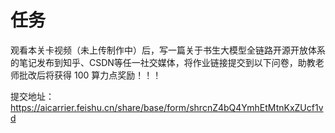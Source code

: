 # 任务

观看本关卡视频（未上传制作中）后，写一篇关于书生大模型全链路开源开放体系的笔记发布到知乎、CSDN等任一社交媒体，将作业链接提交到以下问卷，助教老师批改后将获得 100 算力点奖励！！！  

提交地址：https://aicarrier.feishu.cn/share/base/form/shrcnZ4bQ4YmhEtMtnKxZUcf1vd
